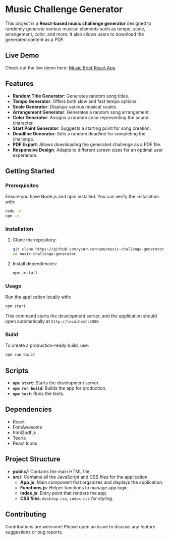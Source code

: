 # Music Challenge Generator

This project is a **React-based music challenge generator** designed to randomly generate various musical elements such as tempo, scale, arrangement, color, and more. It also allows users to download the generated content as a PDF.

## Live Demo

Check out the live demo here: [Music Brief React App](https://music-brief-react.vercel.app)

## Features

- **Random Title Generator**: Generates random song titles.
- **Tempo Generator**: Offers both slow and fast tempo options.
- **Scale Generator**: Displays various musical scales.
- **Arrangement Generator**: Generates a random song arrangement.
- **Color Generator**: Assigns a random color representing the sound character.
- **Start Point Generator**: Suggests a starting point for song creation.
- **Deadline Generator**: Sets a random deadline for completing the challenge.
- **PDF Export**: Allows downloading the generated challenge as a PDF file.
- **Responsive Design**: Adapts to different screen sizes for an optimal user experience.

## Getting Started

### Prerequisites

Ensure you have Node.js and npm installed. You can verify the installation with:

```bash
node -v
npm -v
```

### Installation

1. Clone the repository:

   ```bash
   git clone https://github.com/yourusername/music-challenge-generator.git
   cd music-challenge-generator
   ```

2. Install dependencies:

   ```bash
   npm install
   ```

### Usage

Run the application locally with:

```bash
npm start
```

This command starts the development server, and the application should open automatically at `http://localhost:3000`.

### Build

To create a production-ready build, use:

```bash
npm run build
```

## Scripts

- **`npm start`**: Starts the development server.
- **`npm run build`**: Builds the app for production.
- **`npm test`**: Runs the tests.

## Dependencies

- React
- FontAwesome
- html2pdf.js
- Teoria
- React Icons

## Project Structure

- **public/**: Contains the main HTML file.
- **src/**: Contains all the JavaScript and CSS files for the application.
  - **App.js**: Main component that organizes and displays the application.
  - **Functions.js**: Helper functions to manage app logic.
  - **index.js**: Entry point that renders the app.
  - **CSS files**: `desktop.css`, `index.css` for styling.

## Contributing

Contributions are welcome! Please open an issue to discuss any feature suggestions or bug reports.
